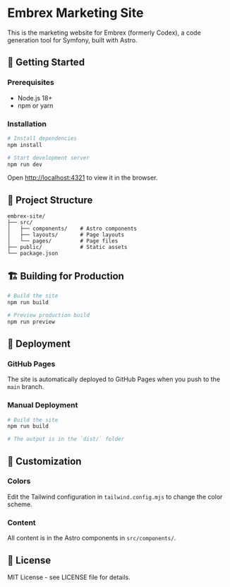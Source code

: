 # Embrex Marketing Site

This is the marketing website for Embrex (formerly Codex), a code generation tool for Symfony, built with Astro.

## 🚀 Getting Started

### Prerequisites

- Node.js 18+ 
- npm or yarn

### Installation

```bash
# Install dependencies
npm install

# Start development server
npm run dev
```

Open [http://localhost:4321](http://localhost:4321) to view it in the browser.

## 📁 Project Structure

```
embrex-site/
├── src/
│   ├── components/    # Astro components
│   ├── layouts/       # Page layouts
│   └── pages/         # Page files
├── public/            # Static assets
└── package.json
```

## 🏗️ Building for Production

```bash
# Build the site
npm run build

# Preview production build
npm run preview
```

## 🚀 Deployment

### GitHub Pages

The site is automatically deployed to GitHub Pages when you push to the `main` branch.

### Manual Deployment

```bash
# Build the site
npm run build

# The output is in the `dist/` folder
```

## 🎨 Customization

### Colors

Edit the Tailwind configuration in `tailwind.config.mjs` to change the color scheme.

### Content

All content is in the Astro components in `src/components/`.

## 📝 License

MIT License - see LICENSE file for details.